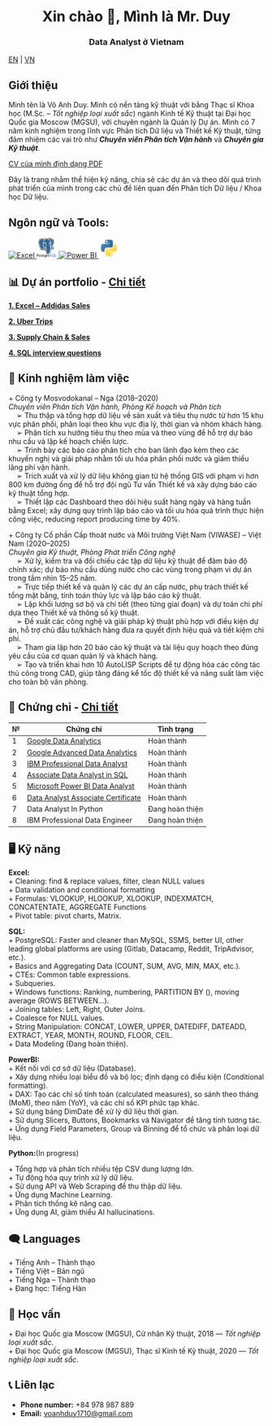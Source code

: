 <h1 align="center">Xin chào 👋, Mình là Mr. Duy</h1>
<h3 align="center">Data Analyst ở Vietnam</h3>  

[EN](https://github.com/voanhduy1710/voanhduy1710/blob/main/README.md) | [VN](https://github.com/voanhduy1710/voanhduy1710/blob/main/READMEVN.md)

## Giới thiệu
Mình tên là Võ Anh Duy. Mình có nền tảng kỹ thuật với bằng Thạc sĩ Khoa học (M.Sc. – _Tốt nghiệp loại xuất sắc_) ngành Kinh tế Kỹ thuật tại Đại học Quốc gia Moscow (MGSU), với chuyên ngành là Quản lý Dự án. Mình có 7 năm kinh nghiệm trong lĩnh vực Phân tích Dữ liệu và Thiết kế Kỹ thuật, từng đảm nhiệm các vai trò như _**Chuyên viên Phân tích Vận hành**_ và **_Chuyên gia Kỹ thuật_**.

[CV của mình định dạng PDF](TITS)

Đây là trang nhằm thể hiện kỹ năng, chia sẻ các dự án và theo dõi quá trình phát triển của mình trong các chủ đề liên quan đến Phân tích Dữ liệu / Khoa học Dữ liệu.


<h2 align="left">Ngôn ngữ và Tools:</h3>
<p align="left">
  <a href="https://www.microsoft.com/en-us/microsoft-365/excel" target="_blank" rel="noreferrer">
    <img src="https://img.icons8.com/color/48/000000/microsoft-excel-2019.png" alt="Excel" title="Excel" width="40" height="40"/>
  </a>
  <a href="https://www.postgresql.org" target="_blank" rel="noreferrer">
    <img src="https://raw.githubusercontent.com/devicons/devicon/master/icons/postgresql/postgresql-original-wordmark.svg" alt="PostgreSQL" title="PostgreSQL" width="40" height="40"/>
  </a>
  <a href="https://powerbi.microsoft.com/" target="_blank" rel="noreferrer">
    <img src="https://img.icons8.com/color/48/000000/power-bi.png" alt="Power BI" title="Power BI" width="40" height="40"/>
  </a>
  <a href="https://www.python.org" target="_blank" rel="noreferrer">
    <img src="https://raw.githubusercontent.com/devicons/devicon/master/icons/python/python-original.svg" alt="Python" title="Python" width="40" height="40"/>
  </a>
</p>


## 📊 Dự án portfolio - [Chi tiết](https://github.com/voanhduy1710/Portfolio_projects)
[**1. Excel – Addidas Sales**](https://github.com/voanhduy1710/Portfolio_projects/tree/main/1.%20Excel%20-%20Addidas%20Sales)

[**2. Uber Trips**](https://github.com/voanhduy1710/Portfolio_projects/tree/main/2.%20Uber%20Trips)

[**3. Supply Chain & Sales**](https://github.com/voanhduy1710/Portfolio_projects/tree/main/3.%20Supply%20chain%20%26%20Sales)

[**4. SQL interview questions**](https://github.com/voanhduy1710/Portfolio_projects/blob/main/4.%20SQL_questions.md)

## 💼 Kinh nghiệm làm việc
\+ Công ty Mosvodokanal – Nga (2018–2020)  
*Chuyên viên Phân tích Vận hành, Phòng Kế hoạch và Phân tích*    
  &nbsp;&nbsp;&nbsp;&nbsp;➢ Thu thập và tổng hợp dữ liệu về sản xuất và tiêu thụ nước từ hơn 15 khu vực phân phối, phân loại theo khu vực địa lý, thời gian và nhóm khách hàng.  
&nbsp;&nbsp;&nbsp;&nbsp;➢ Phân tích xu hướng tiêu thụ theo mùa và theo vùng để hỗ trợ dự báo nhu cầu và lập kế hoạch chiến lược.  
&nbsp;&nbsp;&nbsp;&nbsp;➢ Trình bày các báo cáo phân tích cho ban lãnh đạo kèm theo các khuyến nghị và giải pháp nhằm tối ưu hóa phân phối nước và giảm thiểu lãng phí vận hành.  
&nbsp;&nbsp;&nbsp;&nbsp;➢ Trích xuất và xử lý dữ liệu không gian từ hệ thống GIS với phạm vi hơn 800 km đường ống để hỗ trợ đội ngũ Tư vấn Thiết kế và xây dựng báo cáo kỹ thuật tổng hợp.  
&nbsp;&nbsp;&nbsp;&nbsp;➢ Thiết lập các Dashboard theo dõi hiệu suất hàng ngày và hàng tuần bằng Excel; xây dựng quy trình lập báo cáo và tối ưu hóa quá trình thực hiện công việc, reducing report producing time by 40%.  

\+ Công ty Cổ phần Cấp thoát nước và Môi trường Việt Nam (VIWASE) – Việt Nam (2020–2025)  
*Chuyên gia Kỹ thuật, Phòng Phát triển Công nghệ*    
&nbsp;&nbsp;&nbsp;&nbsp;➢ Xử lý, kiểm tra và đối chiếu các tập dữ liệu kỹ thuật để đảm bảo độ chính xác; dự báo nhu cầu dùng nước cho các vùng trong phạm vi dự án trong tầm nhìn 15–25 năm.  
&nbsp;&nbsp;&nbsp;&nbsp;➢ Trực tiếp thiết kế và quản lý các dự án cấp nước, phụ trách thiết kế tổng mặt bằng, tính toán thủy lực và lập báo cáo kỹ thuật.  
&nbsp;&nbsp;&nbsp;&nbsp;➢ Lập khối lượng sơ bộ và chi tiết (theo từng giai đoạn) và dự toán chi phí dựa theo Thiết kế và thông số kỹ thuật.  
&nbsp;&nbsp;&nbsp;&nbsp;➢ Đề xuất các công nghệ và giải pháp kỹ thuật phù hợp với điều kiện dự án, hỗ trợ chủ đầu tư/khách hàng đưa ra quyết định hiệu quả và tiết kiệm chi phí.  
&nbsp;&nbsp;&nbsp;&nbsp;➢ Tham gia lập hơn 20 báo cáo kỹ thuật và tài liệu quy hoạch theo đúng yêu cầu của cơ quan quản lý và khách hàng.  
&nbsp;&nbsp;&nbsp;&nbsp;➢ Tạo và triển khai hơn 10 AutoLISP Scripts để tự động hóa các công tác thủ công trong CAD, giúp tăng đáng kể tốc độ thiết kế và năng suất làm việc cho toàn bộ văn phòng.  


## 🧾 Chứng chỉ - [Chi tiết](https://github.com/voanhduy1710/Certifications)

| № | Chứng chỉ                                       | Tình trạng        |
|---|--------------------------------------------------|--------------------------|
| 1 | [Google Data Analytics](https://coursera.org/share/3771af72e4ca6be3cd3a10aedbc024ac)                            | Hoàn thành       |
| 2 | [Google Advanced Data Analytics](https://www.coursera.org/account/accomplishments/professional-cert/3B7JBC6SXM0R)                   | Hoàn thành         |
| 3 | [IBM Professional Data Analyst](https://coursera.org/verify/professional-cert/WO42JQXIXNWP)                    | Hoàn thành        |
| 4 | [Associate Data Analyst in SQL](https://www.datacamp.com/completed/statement-of-accomplishment/track/ba33fb966f3a47b4908cbcddd706216242b73a16)                    | Hoàn thành        |
| 5 | [Microsoft Power BI Data Analyst](https://coursera.org/verify/professional-cert/UYM8N7BTOF65)                  | Hoàn thành    |
| 6 | [Data Analyst Associate Certificate](https://www.datacamp.com/certificate/DAA0013101408680)               | Hoàn thành       |
| 7 | Data Analyst In Python                           | Đang hoàn thiện       |
| 8 | IBM Professional Data Engineer                   | Đang hoàn thiện       |


## 🖥️ Kỹ năng
**Excel:**  
\+ Cleaning: find & replace values, filter, clean NULL values  
\+ Data validation and conditional formatting  
\+ Formulas: VLOOKUP, HLOOKUP, XLOOKUP, INDEXMATCH, CONCATENTATE, AGGREGATE Functions  
\+ Pivot table: pivot charts, Matrix.

**SQL:**  
\+ PostgreSQL: Faster and cleaner than MySQL, SSMS, better UI, other leading global platforms are using (Gitlab, Datacamp, Reddit, TripAdvisor, etc.).  
\+ Basics and Aggregating Data (COUNT, SUM, AVG, MIN, MAX, etc.).  
\+ CTEs: Common table expressions.  
\+ Subqueries.  
\+ Windows functions: Ranking, numbering, PARTITION BY (), moving average (ROWS BETWEEN...).  
\+ Joining tables: Left, Right, Outer Joins.  
\+ Coalesce for NULL values.  
\+ String Manipulation: CONCAT, LOWER, UPPER, DATEDIFF, DATEADD, EXTRACT, YEAR, MONTH, ROUND, FLOOR, CEIL.  
\+ Data Modeling (Đang hoàn thiện).  

**PowerBI:**  
\+ Kết nối với cơ sở dữ liệu (Database).  
\+ Xây dựng nhiều loại biểu đồ và bộ lọc; định dạng có điều kiện (Conditional formatting).  
\+ DAX: Tạo các chỉ số tính toán (calculated measures), so sánh theo tháng (MoM), theo năm (YoY), và các chỉ số KPI phức tạp khác.  
\+ Sử dụng bảng DimDate để xử lý dữ liệu thời gian.  
\+ Sử dụng Slicers, Buttons, Bookmarks và Navigator để tăng tính tương tác.  
\+ Ứng dụng Field Parameters, Group và Binning để tổ chức và phân loại dữ liệu.

**Python:**(In progress)

\+ Tổng hợp và phân tích nhiều tệp CSV dung lượng lớn.  
\+ Tự động hóa quy trình xử lý dữ liệu.  
\+ Sử dụng API và Web Scraping để thu thập dữ liệu.  
\+ Ứng dụng Machine Learning.  
\+ Phân tích thống kê nâng cao.  
\+ Ứng dụng AI, giảm thiểu AI hallucinations.


## 🗨️ Languages

\+ Tiếng Anh – Thành thạo  
\+ Tiếng Việt – Bản ngũ  
\+ Tiếng Nga – Thành thạo  
\+ Đang học: Tiếng Hàn

## 🏫 Học vấn

\+ Đại học Quốc gia Moscow (MGSU), Cử nhân Kỹ thuật, 2018 — *Tốt nghiệp loại xuất sắc*.  
\+ Đại học Quốc gia Moscow (MGSU), Thạc sĩ Kinh tế Kỹ thuật, 2020 — *Tốt nghiệp loại xuất sắc*.


## 📞 Liên lạc

- **Phone number:** +84 978 987 889
- **Email:** voanhduy1710@gmail.com

